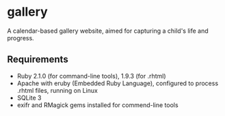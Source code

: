 gallery
=======

A calendar-based gallery website, aimed for capturing a child's life and progress.


Requirements
------------

* Ruby 2.1.0 (for command-line tools), 1.9.3 (for .rhtml)
* Apache with eruby (Embedded Ruby Language), configured to process .rhtml files, running on Linux
* SQLite 3
* exifr and RMagick gems installed for commend-line tools
